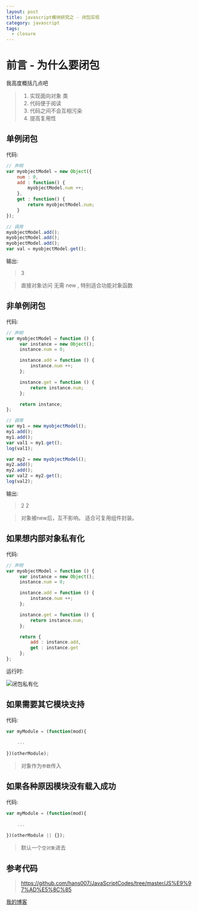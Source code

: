 ```yaml
---
layout: post
title: javascript模块研究之 - 闭包实现
category: javascript
tags: 
  - closure
---
```


# 前言 - 为什么要闭包

我高度概括几点吧

> 1. 实现面向对象 类
> 2. 代码便于阅读
> 3. 代码之间不会互相污染
> 4. 提高复用性

## 单例闭包

代码:

```javascript
// 声明
var myobjectModel = new Object({
    num : 0,
    add : function() {
        myobjectModel.num ++;
    },
    get : function() {
        return myobjectModel.num;
    }
});

// 调用
myobjectModel.add();
myobjectModel.add();
myobjectModel.add();
var val = myobjectModel.get();
```

输出:

> 3

> 直接对象访问 无需 new , 特别适合功能对象函数

## 非单例闭包

代码:

```javascript
// 声明
var myobjectModel = function () {
     var instance = new Object();
     instance.num = 0;

     instance.add = function () {
         instance.num ++;
     };

     instance.get = function () {
         return instance.num;
     };

     return instance;
};

// 调用
var my1 = new myobjectModel();
my1.add();
my1.add();
var val1 = my1.get();
log(val1);

var my2 = new myobjectModel();
my2.add();
my2.add();
var val2 = my2.get();
log(val2);
```

输出:

> 2
> 2

> 对象被new后，互不影响。
> 适合可复用组件封装。

## 如果想内部对象私有化

代码:

```javascript
// 声明
var myobjectModel = function () {
     var instance = new Object();
     instance.num = 0;

     instance.add = function () {
         instance.num ++;
     };

     instance.get = function () {
         return instance.num;
     };

     return {
         add : instance.add,
         get : instance.get
     };
};
```

运行时:

![闭包私有化](http://oflimcy5e.bkt.clouddn.com/closure.png)

## 如果需要其它模块支持

代码:

```javascript
var myModule = (function(mod){
    
    ...
    
})(otherModule);
```

> 对象作为`参数`传入

## 如果各种原因模块没有载入成功

代码:

```javascript
var myModule = (function(mod){
    
    ...
    
})(otherModule || {});
```

> 默认一个`空对象`进去

## 参考代码

> https://github.com/hans007/JavaScriptCodes/tree/master/JS%E9%97%AD%E5%8C%85

[我的博客](https://hans007.github.io)